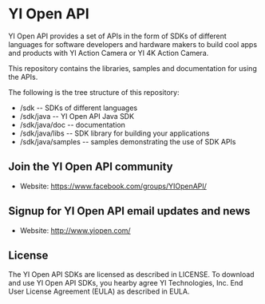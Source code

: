# YI Open API
YI Open API provides a set of APIs in the form of SDKs of different languages for software developers and hardware makers to build cool apps and products with YI Action Camera or YI 4K Action Camera. 

This repository contains the libraries, samples and documentation for using the APIs.

The following is the tree structure of this repository:

* /sdk -- SDKs of different languages
* /sdk/java -- YI Open API Java SDK
* /sdk/java/doc -- documentation
* /sdk/java/libs -- SDK library for building your applications
* /sdk/java/samples -- samples demonstrating the use of SDK APIs

## Join the YI Open API community

* Website: https://www.facebook.com/groups/YIOpenAPI/

## Signup for YI Open API email updates and news

* Website: http://www.yiopen.com/

## License

The YI Open API SDKs are licensed as described in LICENSE. To download and use YI Open API SDKs, you hearby agree YI Technologies, Inc. End User License Agreement (EULA) as described in EULA.

